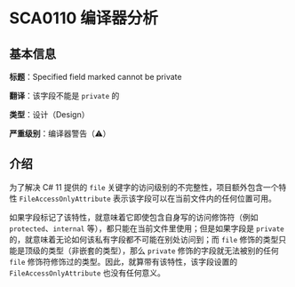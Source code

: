 # SCA0110 编译器分析

## 基本信息

**标题**：Specified field marked cannot be private

**翻译**：该字段不能是 `private` 的

**类型**：设计（Design）

**严重级别**：编译器警告（⚠）

## 介绍

为了解决 C# 11 提供的 `file` 关键字的访问级别的不完整性，项目额外包含一个特性 `FileAccessOnlyAttribute` 表示该字段可以在当前文件内的任何位置可用。

如果字段标记了该特性，就意味着它即使包含自身写的访问修饰符（例如 `protected`、`internal` 等），都只能在当前文件里使用；但是如果字段是 `private` 的，就意味着无论如何该私有字段都不可能在别处访问到；而 `file` 修饰的类型只能是顶级的类型（非嵌套的类型），那么 `private` 修饰的字段就无法被别的任何 `file` 修饰符修饰过的类型。因此，就算带有该特性，该字段设置的 `FileAccessOnlyAttribute` 也没有任何意义。